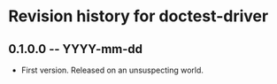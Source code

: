 # Revision history for doctest-driver

## 0.1.0.0 -- YYYY-mm-dd

* First version. Released on an unsuspecting world.
